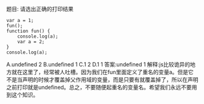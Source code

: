 题目: 请选出正确的打印结果

    var a = 1;
    fun();
    function fun() {
        console.log(a);
        var a = 2;
    }
    console.log(a);

A.undefined 2
B.undefined 1
C.1 2
D.1 1
答案:undefined 1
解释:js比较诡异的地方就在这里了，经常被人吐槽。因为我们在fun里面定义了重名的变量a。但是它不是当声明的时候才覆盖掉父作用域的变量，而是只要有就覆盖掉了，所以在声明之前打印就是undefined。总之，不要随便起重名的变量名。希望我们永远不要用到这个知识。